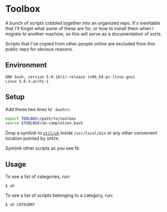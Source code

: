 # Toolbox

A bunch of scripts cobbled together into an organized repo. It's inevitable that I'll forget what some of these are for, or how to install them when I migrate to another machine, so this will serve as a documentation of sorts.

Scripts that I've copied from other people online are excluded from this public repo for obvious reasons.

## Environment

```
GNU bash, version 5.0.16(1)-release (x86_64-pc-linux-gnu)
Linux 5.6.3-arch1-1
```

## Setup

Add these two lines to `.bashrc`:

```sh
export TOOLBOX=/path/to/toolbox
source $TOOLBOX/uh-completion.bash
```
Drop a symlink to [`util/uh`](https://github.com/dkim286/toolbox/tree/master/util#uh) inside `/usr/local/bin` or any other convenient location pointed by `$PATH`.

Symlink other scripts as you see fit. 

## Usage

To see a list of categories, run:

```text
$ uh
```

To see a list of scripts belonging to a category, run:

```text
$ uh CATEGORY
```
